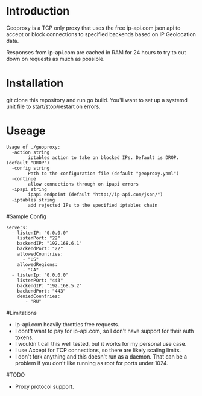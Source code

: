 # Introduction

Geoproxy is a TCP only proxy that uses the free ip-api.com json api to accept or block connections to specified backends based on IP Geolocation data.

Responses from ip-api.com are cached in RAM for 24 hours to try to cut down on requests as much as possible.

# Installation

git clone this repository and run go build.  You'll want to set up a systemd unit file to start/stop/restart on errors.

# Useage

```
Usage of ./geoproxy:
  -action string
        iptables action to take on blocked IPs. Default is DROP. (default "DROP")
  -config string
        Path to the configuration file (default "geoproxy.yaml")
  -continue
        allow connections through on ipapi errors
  -ipapi string
        ipapi endpoint (default "http://ip-api.com/json/")
  -iptables string
        add rejected IPs to the specified iptables chain
```

#Sample Config

```
servers:
  - listenIP: "0.0.0.0"
    listenPort: "22"
    backendIP: "192.168.6.1"
    backendPort: "22"
    allowedCountries:
      - "US"
    allowedRegions:
      - "CA"
  - listenIp: "0.0.0.0"
    listenPOrt: "443"
    backendIP: "192.168.5.2"
    backendPort: "443"
    deniedCountries:
       - "RU"
```

#Limitations

* ip-api.com heavily throttles free requests.  
* I dont't want to pay for ip-api.com, so I don't have support for their auth tokens.
* I wouldn't call this well tested, but it works for my personal use case.
* I use Accept for TCP connections, so there are likely scaling limits.
* I don't fork anything and this doesn't run as a daemon.  That can be a problem if you don't like running as root for ports under 1024.

#TODO

* Proxy protocol support.
